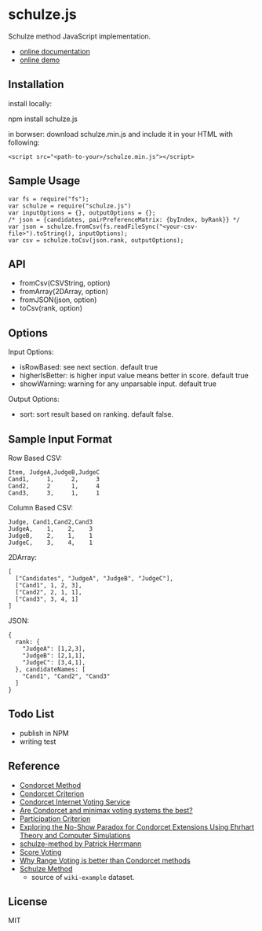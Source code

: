 # schulze.js

Schulze method JavaScript implementation.

  
 * [online documentation](http://schulzejs.bindo.la/)
 * [online demo](http://schulzejs.bindo.la/app/)


## Installation

install locally:

   npm install schulze.js

in borwser: download schulze.min.js and include it in your HTML with following:

    <script src="<path-to-your>/schulze.min.js"></script>


## Sample Usage

    var fs = require("fs");
    var schulze = require("schulze.js")
    var inputOptions = {}, outputOptions = {};
    /* json = {candidates, pairPreferenceMatrix: {byIndex, byRank}} */
    var json = schulze.fromCsv(fs.readFileSync("<your-csv-file>").toString(), inputOptions);
    var csv = schulze.toCsv(json.rank, outputOptions);


## API

 * fromCsv(CSVString, option)
 * fromArray(2DArray, option)
 * fromJSON(json, option)
 * toCsv(rank, option)


## Options

Input Options:

 * isRowBased: see next section. default true
 * higherIsBetter: is higher input value means better in score. default true 
 * showWarning: warning for any unparsable input. default true

Output Options:
 * sort: sort result based on ranking. default false.


## Sample Input Format

Row Based CSV:

    Item, JudgeA,JudgeB,JudgeC
    Cand1,     1,     2,     3
    Cand2,     2      1,     4
    Cand3,     3,     1,     1


Column Based CSV:

    Judge, Cand1,Cand2,Cand3
    JudgeA,    1,    2,    3
    JudgeB,    2,    1,    1
    JudgeC,    3,    4,    1


2DArray:

    [
      ["Candidates", "JudgeA", "JudgeB", "JudgeC"],
      ["Cand1", 1, 2, 3],
      ["Cand2", 2, 1, 1],
      ["Cand3", 3, 4, 1]
    ]


JSON:

    {
      rank: {
        "JudgeA": [1,2,3],
        "JudgeB": [2,1,1],
        "JudgeC": [3,4,1],
      }, candidateNames: [
        "Cand1", "Cand2", "Cand3"
      ]
    }


## Todo List

 * publish in NPM
 * writing test


## Reference

 * [Condorcet Method](https://en.wikipedia.org/wiki/Condorcet_method)
 * [Condorcet Criterion](https://en.wikipedia.org/wiki/Condorcet_criterion)
 * [Condorcet Internet Voting Service](https://civs.cs.cornell.edu/)
 * [Are Condorcet and minimax voting systems the best?](https://arxiv.org/abs/1807.01366)
 * [Participation Criterion](https://en.wikipedia.org/wiki/Participation_criterion)
 * [Exploring the No-Show Paradox for Condorcet Extensions Using Ehrhart Theory and Computer Simulations](http://www.ifaamas.org/Proceedings/aamas2019/pdfs/p520.pdf)
 * [schulze-method by Patrick Herrmann](https://bitbucket.org/patrickherrmann/schulze-method)
 * [Score Voting](https://en.wikipedia.org/wiki/Score_voting)
 * [Why Range Voting is better than Condorcet methods](https://www.rangevoting.org/rangeVcond.html)
 * [Schulze Method](https://en.wikipedia.org/wiki/Schulze_method)
   - source of `wiki-example` dataset.


## License

MIT


